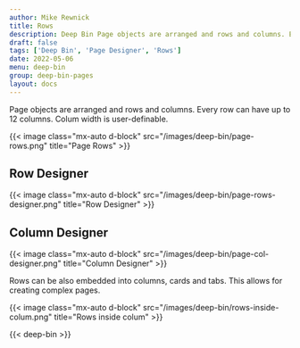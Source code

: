 ```yaml
---
author: Mike Rewnick
title: Rows
description: Deep Bin Page objects are arranged and rows and columns. Every row can have up to 12 columns. Colum width is user-definable.
draft: false
tags: ['Deep Bin', 'Page Designer', 'Rows']
date: 2022-05-06
menu: deep-bin
group: deep-bin-pages
layout: docs
---
```


Page objects are arranged and rows and columns. Every row can have up to 12 columns. Colum width is user-definable.

{{< image class="mx-auto d-block"  src="/images/deep-bin/page-rows.png" title="Page Rows" >}}

## Row Designer

{{< image class="mx-auto d-block"  src="/images/deep-bin/page-rows-designer.png" title="Row Designer" >}}

## Column Designer

{{< image class="mx-auto d-block"  src="/images/deep-bin/page-col-designer.png" title="Column Designer" >}}

Rows can be also embedded into columns, cards and tabs. This allows for creating complex pages.

{{< image class="mx-auto d-block"  src="/images/deep-bin/rows-inside-colum.png" title="Rows inside colum" >}}

{{< deep-bin >}}
